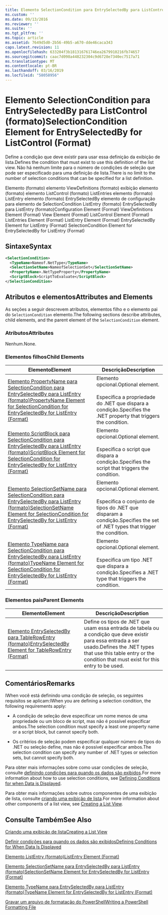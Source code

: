 ```yaml
---
title: Elemento SelectionCondition para EntrySelectedBy para ListControl (formato) | Microsoft Docs
ms.custom: ''
ms.date: 09/13/2016
ms.reviewer: ''
ms.suite: ''
ms.tgt_pltfrm: ''
ms.topic: article
ms.assetid: 7649d5d0-2b56-49b5-a670-dde46caca343
caps.latest.revision: 11
ms.openlocfilehash: 633204f3b181316761746ea2679910216fb74657
ms.sourcegitcommit: caac7d098a448232304c9d6728e7340ec7517a71
ms.translationtype: MT
ms.contentlocale: pt-BR
ms.lasthandoff: 03/16/2019
ms.locfileid: "58058956"
---
```

# <a name="selectioncondition-element-for-entryselectedby-for-listcontrol-format"></a><span data-ttu-id="c3f21-102">Elemento SelectionCondition para EntrySelectedBy para ListControl (formato)</span><span class="sxs-lookup"><span data-stu-id="c3f21-102">SelectionCondition Element for EntrySelectedBy for ListControl (Format)</span></span>

<span data-ttu-id="c3f21-103">Define a condição que deve existir para usar essa definição da exibição de lista.</span><span class="sxs-lookup"><span data-stu-id="c3f21-103">Defines the condition that must exist to use this definition of the list view.</span></span> <span data-ttu-id="c3f21-104">Não há nenhum limite para o número de condições de seleção que pode ser especificado para uma definição de lista.</span><span class="sxs-lookup"><span data-stu-id="c3f21-104">There is no limit to the number of selection conditions that can be specified for a list definition.</span></span>

<span data-ttu-id="c3f21-105">Elemento (formato) elemento ViewDefinitions (formato) exibição elemento (formato) elemento ListControl (formato) ListEntries elemento (formato) ListEntry elemento (formato) EntrySelectedBy elemento de configuração para elemento de SelectionCondition ListEntry (formato) EntrySelectedBy para ListEntry (formato)</span><span class="sxs-lookup"><span data-stu-id="c3f21-105">Configuration Element (Format) ViewDefinitions Element (Format) View Element (Format) ListControl Element (Format) ListEntries Element (Format) ListEntry Element (Format) EntrySelectedBy Element for ListEntry (Format) SelectionCondition Element for EntrySelectedBy for ListEntry (Format)</span></span>

## <a name="syntax"></a><span data-ttu-id="c3f21-106">Sintaxe</span><span class="sxs-lookup"><span data-stu-id="c3f21-106">Syntax</span></span>

```xml
<SelectionCondition>
  <TypeName>Nameof.NetType</TypeName>
  <SelectionSetName>NameofSelectionSet</SelectionSetName>
  <PropertyName>.NetTypeProperty</PropertyName>
  <ScriptBlock>ScriptToEvaluate</ScriptBlock>
</SelectionCondition>
```

## <a name="attributes-and-elements"></a><span data-ttu-id="c3f21-107">Atributos e elementos</span><span class="sxs-lookup"><span data-stu-id="c3f21-107">Attributes and Elements</span></span>

<span data-ttu-id="c3f21-108">As seções a seguir descrevem atributos, elementos filho e o elemento pai do `SelectionCondition` elemento.</span><span class="sxs-lookup"><span data-stu-id="c3f21-108">The following sections describe attributes, child elements, and the parent element of the `SelectionCondition` element.</span></span>

### <a name="attributes"></a><span data-ttu-id="c3f21-109">Atributos</span><span class="sxs-lookup"><span data-stu-id="c3f21-109">Attributes</span></span>

<span data-ttu-id="c3f21-110">Nenhum.</span><span class="sxs-lookup"><span data-stu-id="c3f21-110">None.</span></span>

### <a name="child-elements"></a><span data-ttu-id="c3f21-111">Elementos filhos</span><span class="sxs-lookup"><span data-stu-id="c3f21-111">Child Elements</span></span>

|<span data-ttu-id="c3f21-112">Elemento</span><span class="sxs-lookup"><span data-stu-id="c3f21-112">Element</span></span>|<span data-ttu-id="c3f21-113">Descrição</span><span class="sxs-lookup"><span data-stu-id="c3f21-113">Description</span></span>|
|-------------|-----------------|
|[<span data-ttu-id="c3f21-114">Elemento PropertyName para SelectionCondition para EntrySelectedBy para ListEntry (formato)</span><span class="sxs-lookup"><span data-stu-id="c3f21-114">PropertyName Element for SelectionCondition for EntrySelectedBy for ListEntry (Format)</span></span>](./propertyname-element-for-selectioncondition-for-entryselectedby-for-listcontrol-format.md)|<span data-ttu-id="c3f21-115">Elemento opcional.</span><span class="sxs-lookup"><span data-stu-id="c3f21-115">Optional element.</span></span><br /><br /> <span data-ttu-id="c3f21-116">Especifica a propriedade do .NET que dispara a condição.</span><span class="sxs-lookup"><span data-stu-id="c3f21-116">Specifies the .NET property that triggers the condition.</span></span>|
|[<span data-ttu-id="c3f21-117">Elemento ScriptBlock para SelectionCondition para EntrySelectedBy para ListEntry (formato)</span><span class="sxs-lookup"><span data-stu-id="c3f21-117">ScriptBlock Element for SelectionCondition for EntrySelectedBy for ListEntry (Format)</span></span>](./scriptblock-element-for-selectioncondition-for-entryselectedby-for-listcontrol-format.md)|<span data-ttu-id="c3f21-118">Elemento opcional.</span><span class="sxs-lookup"><span data-stu-id="c3f21-118">Optional element.</span></span><br /><br /> <span data-ttu-id="c3f21-119">Especifica o script que dispara a condição.</span><span class="sxs-lookup"><span data-stu-id="c3f21-119">Specifies the script that triggers the condition.</span></span>|
|[<span data-ttu-id="c3f21-120">Elemento SelectionSetName para SelectionCondition para EntrySelectedBy para ListEntry (formato)</span><span class="sxs-lookup"><span data-stu-id="c3f21-120">SelectionSetName Element for SelectionCondition for EntrySelectedBy for ListEntry (Format)</span></span>](./selectionsetname-element-for-selectioncondition-for-entryselectedby-for-listentry-format.md)|<span data-ttu-id="c3f21-121">Elemento opcional.</span><span class="sxs-lookup"><span data-stu-id="c3f21-121">Optional element.</span></span><br /><br /> <span data-ttu-id="c3f21-122">Especifica o conjunto de tipos do .NET que disparam a condição.</span><span class="sxs-lookup"><span data-stu-id="c3f21-122">Specifies the set of .NET types that trigger the condition.</span></span>|
|[<span data-ttu-id="c3f21-123">Elemento TypeName para SelectionCondition para EntrySelectedBy para ListEntry (formato)</span><span class="sxs-lookup"><span data-stu-id="c3f21-123">TypeName Element for SelectionCondition for EntrySelectedBy for ListEntry (Format)</span></span>](./typename-element-for-selectioncondition-for-entryselectedby-for-listcontrol-format.md)|<span data-ttu-id="c3f21-124">Elemento opcional.</span><span class="sxs-lookup"><span data-stu-id="c3f21-124">Optional element.</span></span><br /><br /> <span data-ttu-id="c3f21-125">Especifica um tipo .NET que dispara a condição.</span><span class="sxs-lookup"><span data-stu-id="c3f21-125">Specifies a .NET type that triggers the condition.</span></span>|

### <a name="parent-elements"></a><span data-ttu-id="c3f21-126">Elementos pais</span><span class="sxs-lookup"><span data-stu-id="c3f21-126">Parent Elements</span></span>

|<span data-ttu-id="c3f21-127">Elemento</span><span class="sxs-lookup"><span data-stu-id="c3f21-127">Element</span></span>|<span data-ttu-id="c3f21-128">Descrição</span><span class="sxs-lookup"><span data-stu-id="c3f21-128">Description</span></span>|
|-------------|-----------------|
|[<span data-ttu-id="c3f21-129">Elemento EntrySelectedBy para TableRowEntry (formato)</span><span class="sxs-lookup"><span data-stu-id="c3f21-129">EntrySelectedBy Element for TableRowEntry (Format)</span></span>](./entryselectedby-element-for-tablerowentry-for-tablecontrol-format.md)|<span data-ttu-id="c3f21-130">Define os tipos de .NET que usam essa entrada de tabela ou a condição que deve existir para essa entrada a ser usado.</span><span class="sxs-lookup"><span data-stu-id="c3f21-130">Defines the .NET types that use this table entry or the condition that must exist for this entry to be used.</span></span>|

## <a name="remarks"></a><span data-ttu-id="c3f21-131">Comentários</span><span class="sxs-lookup"><span data-stu-id="c3f21-131">Remarks</span></span>

<span data-ttu-id="c3f21-132">lWhen você está definindo uma condição de seleção, os seguintes requisitos se aplicam:</span><span class="sxs-lookup"><span data-stu-id="c3f21-132">lWhen you are defining a selection condition, the following requirements apply:</span></span>

- <span data-ttu-id="c3f21-133">A condição de seleção deve especificar um nome menos de uma propriedade ou um bloco de script, mas não é possível especificar ambos.</span><span class="sxs-lookup"><span data-stu-id="c3f21-133">The selection condition must specify a least one property name or a script block, but cannot specify both.</span></span>

- <span data-ttu-id="c3f21-134">Os critérios de seleção podem especificar qualquer número de tipos do .NET ou seleção define, mas não é possível especificar ambos.</span><span class="sxs-lookup"><span data-stu-id="c3f21-134">The selection condition can specify any number of .NET types or selection sets, but cannot specify both.</span></span>

<span data-ttu-id="c3f21-135">Para obter mais informações sobre como usar condições de seleção, consulte [definindo condições para quando os dados são exibidos](./defining-conditions-for-displaying-data.md).</span><span class="sxs-lookup"><span data-stu-id="c3f21-135">For more information about how to use selection conditions, see [Defining Conditions for when Data is Displayed](./defining-conditions-for-displaying-data.md).</span></span>

<span data-ttu-id="c3f21-136">Para obter mais informações sobre outros componentes de uma exibição de lista, consulte [criando uma exibição de lista](./creating-a-list-view.md).</span><span class="sxs-lookup"><span data-stu-id="c3f21-136">For more information about other components of a list view, see [Creating a List View](./creating-a-list-view.md).</span></span>

## <a name="see-also"></a><span data-ttu-id="c3f21-137">Consulte Também</span><span class="sxs-lookup"><span data-stu-id="c3f21-137">See Also</span></span>

[<span data-ttu-id="c3f21-138">Criando uma exibição de lista</span><span class="sxs-lookup"><span data-stu-id="c3f21-138">Creating a List View</span></span>](./creating-a-list-view.md)

[<span data-ttu-id="c3f21-139">Definir condições para quando os dados são exibidos</span><span class="sxs-lookup"><span data-stu-id="c3f21-139">Defining Conditions for When Data Is Displayed</span></span>](./defining-conditions-for-displaying-data.md)

[<span data-ttu-id="c3f21-140">Elemento ListEntry (formato)</span><span class="sxs-lookup"><span data-stu-id="c3f21-140">ListEntry Element (Format)</span></span>](./listentry-element-for-listcontrol-format.md)

[<span data-ttu-id="c3f21-141">Elemento SelectionSetName para EntrySelectedBy para ListEntry (formato)</span><span class="sxs-lookup"><span data-stu-id="c3f21-141">SelectionSetName Element for EntrySelectedBy for ListEntry (Format)</span></span>](./selectionsetname-element-for-entryselectedby-for-listcontrol-format.md)

[<span data-ttu-id="c3f21-142">Elemento TypeName para EntrySelectedBy para ListEntry (formato)</span><span class="sxs-lookup"><span data-stu-id="c3f21-142">TypeName Element for EntrySelectedBy for ListEntry (Format)</span></span>](http://msdn.microsoft.com/en-us/fcd4daa6-f3fd-43f7-a468-03c582d34533)

[<span data-ttu-id="c3f21-143">Gravar um arquivo de formatação do PowerShell</span><span class="sxs-lookup"><span data-stu-id="c3f21-143">Writing a PowerShell Formatting File</span></span>](./writing-a-powershell-formatting-file.md)
